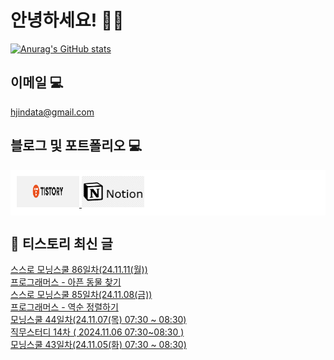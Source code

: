# 안녕하세요! 🙋‍♂️

[![Anurag's GitHub stats](https://github-readme-stats.vercel.app/api?username=HGJin)](https://github.com/anuraghazra/github-readme-stats)
<!--
[![Top Langs](https://github-readme-stats.vercel.app/api/top-langs/?username=HGJin&layout=compact&hide=r,jupyter%20notebook,c%23&exclude_repo=roharui.github.io)](https://github.com/anuraghazra/github-readme-stats)
-->
<!--
## 이런 환경에 익숙해요✍🏼

## 언어

<p>
  <img alt="" src= "https://img.shields.io/badge/JavaScript-F7DF1E?style=flat-square&logo=JavaScript&logoColor=white"/> 
  <img alt="" src= "https://img.shields.io/badge/TypeScript-black?logo=typescript&logoColor=blue"/>
</p>
-->
## 이메일 💻

hjindata@gmail.com

## 블로그 및 포트폴리오 💻

<div style="display: flex; flex-direction: row;background-color: white;padding: 10px;">
    <div style="margin-right: 10px;">
        <a href="https://hjindata.tistory.com/">
            <img src="https://github.com/HGJin/tistory/blob/main/logo/tistory1.png?raw=true" width="100" height="50" />
        </a>
        <a href="https://adventurous-pamphlet-28c.notion.site/DA-Data-Analyst-d609592479e144c9ba8ea716122ef05c/">
            <img src="https://github.com/HGJin/tistory/blob/e35e6767cef7d139a31c75581ae47e5a76940263/logo/notion.png?raw=true" width="100" height="50" />
        </a>
    </div>
</div>

## 📝 티스토리 최신 글

<a href=https://hjindata.tistory.com/395>스스로 모닝스쿨 86일차(24.11.11(월))</a></br><a href=https://hjindata.tistory.com/392>프로그래머스 - 아픈 동물 찾기</a></br><a href=https://hjindata.tistory.com/388>스스로 모닝스쿨 85일차(24.11.08(금))</a></br><a href=https://hjindata.tistory.com/390>프로그래머스 - 역순 정렬하기</a></br><a href=https://hjindata.tistory.com/387>모닝스쿨 44일차(24.11.07(목) 07:30 ~ 08:30)</a></br><a href=https://hjindata.tistory.com/389>직무스터디 14차 ( 2024.11.06 07:30~08:30 )</a></br><a href=https://hjindata.tistory.com/386>모닝스쿨 43일차(24.11.05(화) 07:30 ~ 08:30)</a></br>